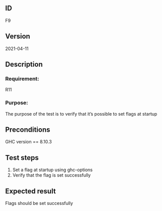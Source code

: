 ## ID

F9

## Version

2021-04-11

## Description

### Requirement: 
R11

### Purpose:

The purpose of the test is to verify that it’s possible to set flags at startup

## Preconditions
GHC version == 8.10.3

## Test steps

1. Set a flag at startup using ghc-options
2. Verify that the flag is set successfully

## Expected result

Flags should be set successfully
